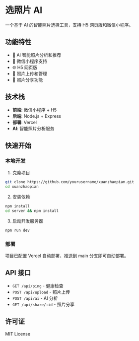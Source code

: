 # 选照片 AI

一个基于 AI 的智能照片选择工具，支持 H5 网页版和微信小程序。

## 功能特性

- 🤖 AI 智能照片分析和推荐
- 📱 微信小程序支持
- 🌐 H5 网页版
- 📸 照片上传和管理
- 🔗 照片分享功能

## 技术栈

- **前端**: 微信小程序 + H5
- **后端**: Node.js + Express
- **部署**: Vercel
- **AI**: 智能照片分析服务

## 快速开始

### 本地开发

1. 克隆项目
```bash
git clone https://github.com/yourusername/xuanzhaopian.git
cd xuanzhaopian
```

2. 安装依赖
```bash
npm install
cd server && npm install
```

3. 启动开发服务器
```bash
npm run dev
```

### 部署

项目已配置 Vercel 自动部署，推送到 main 分支即可自动部署。

## API 接口

- `GET /api/ping` - 健康检查
- `POST /api/upload` - 照片上传
- `POST /api/ai` - AI 分析
- `GET /api/share/:id` - 照片分享

## 许可证

MIT License